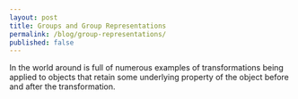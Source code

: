 ```yaml
---
layout: post
title: Groups and Group Representations
permalink: /blog/group-representations/
published: false
---
```


In the world around is full of numerous examples of transformations being applied to objects that retain some underlying property of the object before and after the transformation. 
